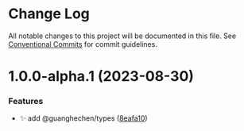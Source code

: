 # Change Log

All notable changes to this project will be documented in this file.
See [Conventional Commits](https://conventionalcommits.org) for commit guidelines.

# 1.0.0-alpha.1 (2023-08-30)


### Features

* ✨ add @guanghechen/types ([8eafa10](https://github.com/guanghechen/sora/commit/8eafa103094f19da7756c3225114e4bfb3d9c108))
